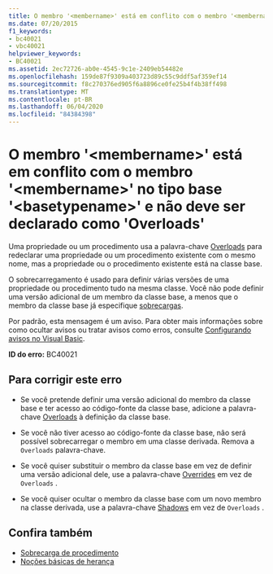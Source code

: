 ```yaml
---
title: O membro '<membername>' está em conflito com o membro '<membername>' no tipo base '<basetypename>' e não deve ser declarado como 'Overloads'
ms.date: 07/20/2015
f1_keywords:
- bc40021
- vbc40021
helpviewer_keywords:
- BC40021
ms.assetid: 2ec72726-ab0e-4545-9c1e-2409eb54482e
ms.openlocfilehash: 159de87f9309a403723d89c55c9ddf5af359ef14
ms.sourcegitcommit: f8c270376ed905f6a8896ce0fe25b4f4b38ff498
ms.translationtype: MT
ms.contentlocale: pt-BR
ms.lasthandoff: 06/04/2020
ms.locfileid: "84384398"
---
```

# <a name="member-membername-conflicts-with-member-membername-in-the-base-type-basetypename-and-so-should-not-be-declared-overloads"></a>O membro '\<membername>' está em conflito com o membro '\<membername>' no tipo base '\<basetypename>' e não deve ser declarado como 'Overloads'
Uma propriedade ou um procedimento usa a palavra-chave [Overloads](../language-reference/modifiers/overloads.md) para redeclarar uma propriedade ou um procedimento existente com o mesmo nome, mas a propriedade ou o procedimento existente está na classe base.  
  
 O sobrecarregamento é usado para definir várias versões de uma propriedade ou procedimento tudo na mesma classe. Você não pode definir uma versão adicional de um membro da classe base, a menos que o membro da classe base já especifique [sobrecargas](../language-reference/modifiers/overloads.md).  
  
 Por padrão, esta mensagem é um aviso. Para obter mais informações sobre como ocultar avisos ou tratar avisos como erros, consulte [Configurando avisos no Visual Basic](/visualstudio/ide/configuring-warnings-in-visual-basic).  
  
 **ID do erro:** BC40021  
  
## <a name="to-correct-this-error"></a>Para corrigir este erro  
  
- Se você pretende definir uma versão adicional do membro da classe base e ter acesso ao código-fonte da classe base, adicione a palavra-chave [Overloads](../language-reference/modifiers/overloads.md) à definição da classe base.  
  
- Se você não tiver acesso ao código-fonte da classe base, não será possível sobrecarregar o membro em uma classe derivada. Remova a `Overloads` palavra-chave.  
  
- Se você quiser substituir o membro da classe base em vez de definir uma versão adicional dele, use a palavra-chave [Overrides](../language-reference/modifiers/overrides.md) em vez de `Overloads` .  
  
- Se você quiser ocultar o membro da classe base com um novo membro na classe derivada, use a palavra-chave [Shadows](../language-reference/modifiers/shadows.md) em vez de `Overloads` .  
  
## <a name="see-also"></a>Confira também

- [Sobrecarga de procedimento](../programming-guide/language-features/procedures/procedure-overloading.md)
- [Noções básicas de herança](../programming-guide/language-features/objects-and-classes/inheritance-basics.md)
